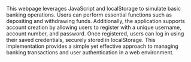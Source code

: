 This webpage leverages JavaScript and localStorage to simulate basic banking operations. Users can perform essential functions such as depositing and withdrawing funds. Additionally, the application supports account creation by allowing users to register with a unique username, account number, and password. Once registered, users can log in using their saved credentials, securely stored in localStorage. This implementation provides a simple yet effective approach to managing banking transactions and user authentication in a web environment.
